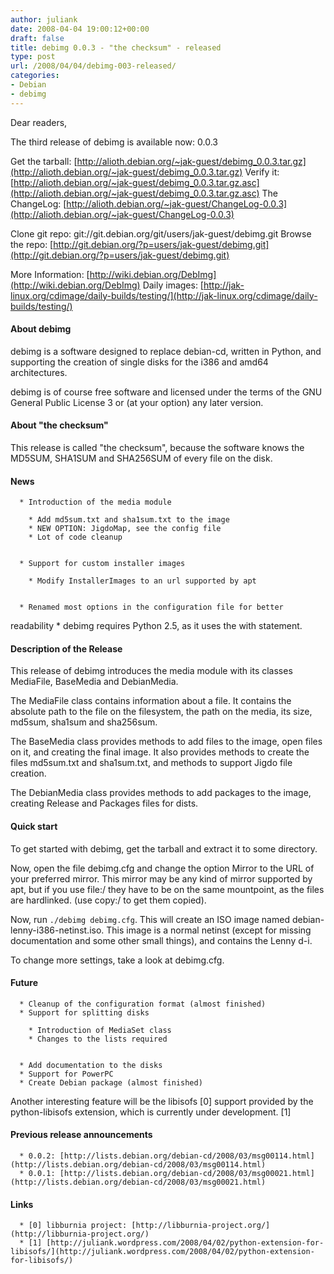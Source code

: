 ```yaml
---
author: juliank
date: 2008-04-04 19:00:12+00:00
draft: false
title: debimg 0.0.3 - "the checksum" - released
type: post
url: /2008/04/04/debimg-003-released/
categories:
- Debian
- debimg
---
```


Dear readers,

The third release of debimg is available now: 0.0.3

Get the tarball: [http://alioth.debian.org/~jak-guest/debimg_0.0.3.tar.gz](http://alioth.debian.org/~jak-guest/debimg_0.0.3.tar.gz)
Verify it:       [http://alioth.debian.org/~jak-guest/debimg_0.0.3.tar.gz.asc](http://alioth.debian.org/~jak-guest/debimg_0.0.3.tar.gz.asc)
The ChangeLog:   [http://alioth.debian.org/~jak-guest/ChangeLog-0.0.3](http://alioth.debian.org/~jak-guest/ChangeLog-0.0.3)

Clone git repo: git://git.debian.org/git/users/jak-guest/debimg.git
Browse the repo: [http://git.debian.org/?p=users/jak-guest/debimg.git](http://git.debian.org/?p=users/jak-guest/debimg.git)

More Information: [http://wiki.debian.org/DebImg](http://wiki.debian.org/DebImg)
Daily images:     [http://jak-linux.org/cdimage/daily-builds/testing/](http://jak-linux.org/cdimage/daily-builds/testing/)


#### About debimg


debimg is a software designed to replace debian-cd, written in Python, and
supporting the creation of single disks for the i386 and amd64 architectures.

debimg is of course free software and licensed under the terms of the GNU
General Public License 3 or (at your option) any later version.


#### About "the checksum"


This release is called "the checksum", because the software knows
the MD5SUM, SHA1SUM and SHA256SUM of every file on the disk.


#### News





	  * Introduction of the media module

	    * Add md5sum.txt and sha1sum.txt to the image
	    * NEW OPTION: JigdoMap, see the config file
	    * Lot of code cleanup


	  * Support for custom installer images

	    * Modify InstallerImages to an url supported by apt


	  * Renamed most options in the configuration file for better
readability
	  * debimg requires Python 2.5, as it uses the with statement.



#### Description of the Release


This release of debimg introduces the media module with its classes
MediaFile, BaseMedia and DebianMedia.

The MediaFile class contains information about a file.
It contains the absolute path to the file on the filesystem,
the path on the media, its size, md5sum, sha1sum and sha256sum.

The BaseMedia class provides methods to add files to the
image, open files on it, and creating the final image. It also
provides methods to create the files md5sum.txt and sha1sum.txt,
and methods to support Jigdo file creation.

The DebianMedia class provides methods to add packages to
the image, creating Release and Packages files for dists.


#### Quick start


To get started with debimg, get the tarball and extract it to
some directory.

Now, open the file debimg.cfg and change the option Mirror to the URL
of your preferred mirror. This mirror may be any kind of mirror supported by
apt, but if you use file:/ they have to be on the same mountpoint, as the files
are hardlinked. (use copy:/ to get them copied).

Now, run `./debimg debimg.cfg`. This will create an ISO image named
debian-lenny-i386-netinst.iso. This image is a normal netinst (except for
missing documentation and some other small things), and contains the Lenny d-i.

To change more settings, take a look at debimg.cfg.


#### Future





	  * Cleanup of the configuration format (almost finished)
	  * Support for splitting disks

	    * Introduction of MediaSet class
	    * Changes to the lists required


	  * Add documentation to the disks
	  * Support for PowerPC
	  * Create Debian package (almost finished)

Another interesting feature will be the libisofs [0] support provided by
the python-libisofs extension, which is currently under development. [1]


#### Previous release announcements





	  * 0.0.2: [http://lists.debian.org/debian-cd/2008/03/msg00114.html](http://lists.debian.org/debian-cd/2008/03/msg00114.html)
	  * 0.0.1: [http://lists.debian.org/debian-cd/2008/03/msg00021.html](http://lists.debian.org/debian-cd/2008/03/msg00021.html)



#### Links





	  * [0] libburnia project: [http://libburnia-project.org/](http://libburnia-project.org/)
	  * [1] [http://juliank.wordpress.com/2008/04/02/python-extension-for-libisofs/](http://juliank.wordpress.com/2008/04/02/python-extension-for-libisofs/)

